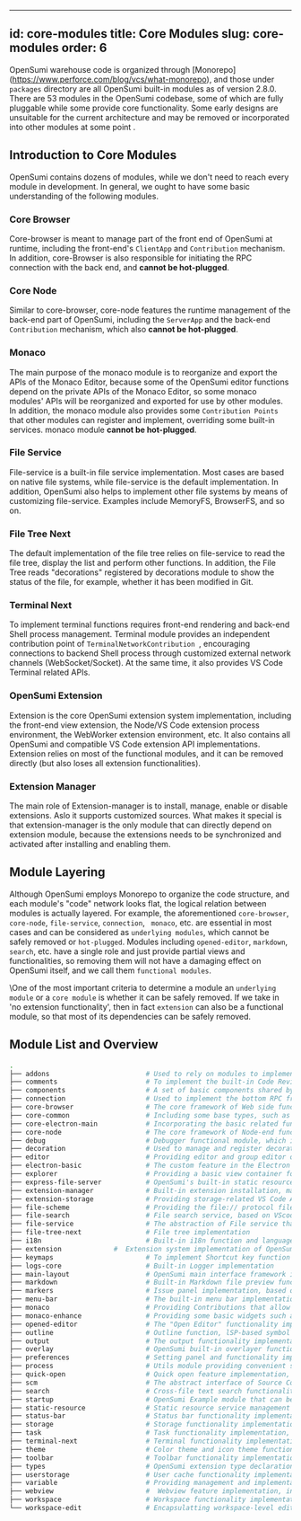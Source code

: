 

---
id: core-modules
title: Core Modules
slug: core-modules
order: 6
---

OpenSumi warehouse code is organized through [Monorepo] (https://www.perforce.com/blog/vcs/what-monorepo), and those under `packages` directory are all OpenSumi built-in modules as of version 2.8.0. There are 53 modules in the OpenSumi codebase, some of which are fully pluggable while some provide core functionality. Some early designs are unsuitable for the current architecture and may be removed or incorporated into other modules at some point .  

## Introduction to Core Modules

OpenSumi contains dozens of modules, while we don't need to reach every module in development. In general, we ought to have some basic understanding of the following modules.

### Core Browser

Core-browser is meant to manage part of the front end of OpenSumi at runtime, including the front-end's `ClientApp` and `Contribution` mechanism. In addition, core-Browser is also responsible for initiating the RPC connection with the back end, and  **cannot be hot-plugged**.  

### Core Node

Similar to core-browser, core-node features the runtime management of the back-end part of OpenSumi, including the `ServerApp` and the back-end `Contribution` mechanism, which also **cannot be hot-plugged**.

### Monaco

The main purpose of the monaco module is to reorganize and export the APIs of the Monaco Editor, because some of the OpenSumi editor functions depend on the private APIs of the Monaco Editor, so some monaco modules' APIs will be reorganized and exported for use by other modules. In addition, the monaco module also provides some `Contribution Points` that other modules can register and implement, overriding some built-in services. monaco module **cannot be hot-plugged**.

### File Service

File-service is a built-in file service implementation. Most cases are based on native file systems, while file-service is the default implementation. In addition, OpenSumi also helps to implement other file systems by means of customizing file-service. Examples include MemoryFS, BrowserFS, and so on. 

### File Tree Next

The default implementation of the file tree relies on file-service to read the file tree, display the list and perform other functions. In addition, the File Tree reads "decorations" registered by decorations module to show the status of the file, for example, whether it has been modified in Git.  

### Terminal Next

To implement terminal functions requires front-end rendering and back-end Shell process management. Terminal module provides an independent contribution point of `TerminalNetworkContribution `, encouraging connections to backend Shell process through customized external network channels (WebSocket/Socket). At the same time, it also provides VS Code Terminal related APIs.

### OpenSumi Extension

Extension is the core OpenSumi extension system implementation, including the front-end view extension, the Node/VS Code extension process environment, the WebWorker extension environment, etc. It also contains all OpenSumi and compatible VS Code extension API implementations. Extension relies on most of the functional modules, and it can be removed directly (but also loses all extension functionalities).

### Extension Manager

The main role of Extension-manager is to install, manage, enable or disable extensions. Aslo it supports customized sources. What makes it special is that extension-manager is the only module that can directly depend on extension module, because the extensions needs to be synchronized and activated after installing and enabling them.

## Module Layering

Although OpenSumi employs Monorepo to organize the code structure, and each module's "code" network looks flat, the logical relation between modules is actually layered. For example, the aforementioned `core-browser`, `core-node`, `file-service`, `connection`, ` monaco`, etc. are essential in most cases and can be considered as `underlying modules`, which cannot be safely removed or `hot-plugged`. Modules including `opened-editor`, `markdown`, `search`, etc. have a single role and just provide partial views and functionalities, so removing them will not have a damaging effect on OpenSumi itself, and we call them `functional modules`.

\One of the most important criteria to determine a module an `underlying module` or a `core module` is whether it can be safely removed. If we take in 'no extension functionality', then in fact `extension` can also be a functional module, so that most of its dependencies can be safely removed.

## Module List and Overview

```bash
.
├── addons                        # Used to rely on modules to implement some functions that may have side effects, such as monitoring file-tree drag-and-drop issues and calling file-service APIs to write files  
├── comments                      # To implement the built-in Code Review comments, offering standard VS Code Comments API  
├── components                    # A set of basic components shared by various OpenSumi modules  
├── connection                    # Used to implement the bottom RPC framework at the Web and Electron ends and the corresponding connection management  
├── core-browser                  # The core framework of Web side functions, including the whole OpenSumi ClientApp and life cycle implementation  
├── core-common                   # Including some base types, such as built-in Contributions that may be relied upon by many modules 
├── core-electron-main            # Incorporating the basic related functions of Electron-end main process
├── core-node                     # The core framework of Node-end functions, including OpenSumi ServerApp and life cycle implementation
├── debug                         # Debugger functional module, which implements the standard Debug Adapter Protocol interface and provides the corresponding VS Code API implementation
├── decoration                    # Used to manage and register decorations other than the editor, such as decorations of the Git state in the file tree view
├── editor                        # Providing editor and group editor operations and relevant management functionalities for Upper-level packaging module of Monaco Editor
├── electron-basic                # The custom feature in the Electron base，including the basic implementation of the Welcome interface 
├── explorer                      # Providing a basic view container for FileTree, to be dicarded. 
├── express-file-server           # OpenSumi's built-in static resource server，mainly providing functions including extension resource reading  
├── extension-manager             # Built-in extension installation, management and other functions  
├── extension-storage             # Providing storage-related VS Code APIs to manage extension-related storage 
├── file-scheme                   # Providing the file:// protocol file processing operations, such as what kind of view is used to display the file in the front end and how to save the file in the back end  
├── file-search                   # File search service, based on VScode-ripgrep implementation of file search (non-content)  
├── file-service                  # The abstraction of File service that can custom file processing services during integration, with built-in file services based on native FS  
├── file-tree-next                # File tree implementation
├── i18n                          # Built-in i18n function and language packs
├── extension             #  Extension system implementation of OpenSumi, including extension runtime and extension API implementation 
├── keymaps                       # To implement Shortcut key function
├── logs-core                     # Built-in Logger implementation
├── main-layout                   # OpenSumi main interface framework implementation which can be highly free-customized based on Layout  
├── markdown                      # Built-in Markdown file preview function
├── markers                       # Issue panel implementation, based on the diagnostic information powered by the LSP and applied to the editor, offering a standard VS Code Diagnostic API implementation
├── menu-bar                      # The built-in menu bar implementation, using the DOM based menu on the Web side and the native menu on the Electron side  
├── monaco                        # Providing Contributions that allow other modules (Editor) to register or override some of the built-in services, for Monaco Editor references and packaging  
├── monaco-enhance                # Providing some basic widgets such as ZoneWidget, OverlayWidget, based on Monaco's top layer packaging
├── opened-editor                 # The "Open Editor" functionality implementation
├── outline                       # Outline function, lSP-based symbol interface, providing Treeview-based symbol jump and other functions
├── output                        # The output functionality implementation, providing standard VS Code Output APIs
├── overlay                       # OpenSumi built-in overlayer functionality implementation, such as message、notification、modal
├── preferences                   # Setting panel and functionality implementations
├── process                       # Utils module providing convenient subprocess management functions
├── quick-open                    # Quick open feature implementation, OpenSumi's quick open feature a separate implementation, similar to the Monaco Editor's built-in feature  
├── scm                           # The abstract interface of Source Control functionality, offering a standard VS Code SCM API, such as Git extensions that are implemented based on the SCM interface  
├── search                        # Cross-file text search functionality
├── startup                       # OpenSumi Example module that can be used to start OpenSumi based on the Startup module in development state 
├── static-resource               # Static resource service management module
├── status-bar                    # Status bar functionality implementation, offering standard VS Code StatusBar APIs
├── storage                       # Storage functionality implementation, mainly maintaining various cache reads and writes in OpenSumi  
├── task                          # Task functionality implementation, offering standard VS Code Task APIs
├── terminal-next                 # Terminal functionality implementation，offering standard VS Code Terminal APIs
├── theme                         # Color theme and icon theme functionality implementation, compatible with VS Code icons, color themes, providing standard VS Code Theme related ContributionPoint
├── toolbar                       # Toolbar functionality implementation, providing the OpenSumi-extended Toolbar-related APIs 
├── types                         # OpenSumi extension type declaration module, containing all VS Code API type declarations compatible with OpenSumi 
├── userstorage                   # User cache functionality implementation
├── variable                      # Providing management and implementaion of various "magic variables" at runtime.For example, in the Task configuration file, tasks.json, you can use ${WorkspaceFolder} to get the current working directory  
├── webview                       #  Webview feature implementation, including a variety of Webview components and capabilities, offering standard VS Code Webview APIs
├── workspace                     # Workspace functionality implementation, used to manage the current OpenSumi open workspace, and supporting multi-workspace functions
└── workspace-edit                # Encapsulatting workspace-level editing, for example, to revoke a renaming needs to call WorkspaceEdit relative functions at the same time, so as to perform a file-level revocation.
```
